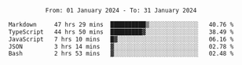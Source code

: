 <div align="center">
<p style="text-align: center;">
<!--START_SECTION:waka-->

```txt
From: 01 January 2024 - To: 31 January 2024

Markdown     47 hrs 29 mins  ██████████▒░░░░░░░░░░░░░░   40.76 %
TypeScript   44 hrs 50 mins  █████████▓░░░░░░░░░░░░░░░   38.49 %
JavaScript   7 hrs 10 mins   █▓░░░░░░░░░░░░░░░░░░░░░░░   06.16 %
JSON         3 hrs 14 mins   ▓░░░░░░░░░░░░░░░░░░░░░░░░   02.78 %
Bash         2 hrs 53 mins   ▓░░░░░░░░░░░░░░░░░░░░░░░░   02.48 %
```

<!--END_SECTION:waka-->
</p>
</div>
